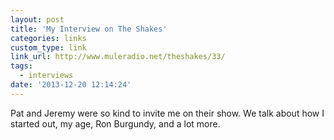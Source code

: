 ```yaml
---
layout: post
title: 'My Interview on The Shakes'
categories: links
custom_type: link
link_url: http://www.muleradio.net/theshakes/33/
tags:
  - interviews
date: '2013-12-20 12:14:24'
---
```

Pat and Jeremy were so kind to invite me on their show. We talk about how I started out, my age, Ron Burgundy, and a lot more.